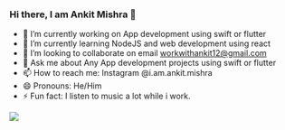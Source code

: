 ### Hi there, I am Ankit Mishra 👋




- 🔭 I’m currently working on App development using swift or flutter
- 🌱 I’m currently learning NodeJS and web development using react
- 👯 I’m looking to collaborate on email workwithankit12@gmail.com
- 💬 Ask me about Any App development projects using swift or flutter
- 📫 How to reach me: Instagram @i.am.ankit.mishra
- 😄 Pronouns: He/Him
- ⚡ Fun fact: I listen to music a lot while i work.

<img src="https://github-readme-stats.vercel.app/api?username=ankitmishra1201&&show_icons=true&title_color=ffffff&icon_color=bb2acf&text_color=daf7dc&bg_color=151515">
